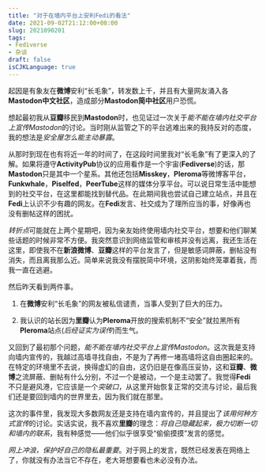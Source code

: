 ```yaml
---
title: "对于在墙内平台上安利Fedi的看法"
date: 2021-09-02T21:12:00+08:00
slug: 2021090201
tags: 
- Fediverse
- 杂谈
draft: false
isCJKLanguage: true
---
```

起因是有象友在**微博**安利“长毛象”，转发数上千，并且有大量网友涌入各**Mastodon中文社区**，造成部分**Mastodon简中社区**用户恐慌。

想起最初我从**豆瓣**移民到**Mastodon**时，也见证过一次关于*能不能在墙内社交平台上宣传Mastodon*的讨论。当时刚从监管之下的平台逃难出来的我持反对的态度，我的想法是*安全屋怎么能主动暴露*。

从那时到现在也有将近一年的时间了，在这段时间里我对“长毛象”有了更深入的了解。如果将遵守**ActivityPub**协议的应用看作是一个宇宙(**Fediverse**)的话，那**Mastodon**只是其中一个星系。其他还包括**Misskey**，**Pleroma**等微博客平台，**Funkwhale**，**Piselfed**，**PeerTube**这样的媒体分享平台。可以说日常生活中能想到的社交平台，在这里都能找到替代品。在此期间我也尝试自己建立站点，并且在**Fedi**上认识不少有趣的网友。在**Fedi**发言、社交成为了理所应当的事，好像再也没有删帖这样的困扰。

*转折点*可能就在上两个星期吧，因为亲友始终使用墙内社交平台，想要和他们聊某些话题的时候非常不方便。我突然意识到网络监管和审核并没有远离，我还生活在这里，即使我不在**新浪微博**、**豆瓣**这样的平台发言了，但是敏感词屏蔽，删帖没有消失，而且离我那么近。简单来说我没有摆脱简中环境，这阴影始终笼罩着我，而我一直在逃避。

然后昨天看到两件事。

1. 在**微博**安利“长毛象”的网友被私信谴责，当事人受到了巨大的压力。

1. 我认识的站长因为**里瓣**认为**Pleroma**开放的搜索机制不“安全”就拉黑所有**Pleroma**站点(*后经证实为误传*)而生气。

又回到了最初那个问题，*能不能在墙内社交平台上宣传Mastodon*。这次我是支持向墙内宣传的，我越过高墙寻找自由，不是为了再修一堵高墙将这自由圈起来的。在特定的环境里不去说，换得虚幻的自由，这仍旧是在像高压妥协，这和**豆瓣**、**微博**之流屏蔽、删帖有什么分别，不过一个是被动，一个是主动罢了。我觉得**Fedi**不只是避风港，它应该是一个*突破口*，从这里开始恢复正常的交流与讨论，最后我们还是要回到墙内的世界里去，因为我们就在那里。

这次的事件里，我发现大多数网友还是支持在墙内宣传的，并且提出了*该用何种方式宣传*的讨论。实话实说，我不喜欢**里瓣**的理念：*将自己隐藏起来，极力切断一切和墙内的联系*，我有种感觉——他们似乎很享受“偷偷摸摸”发言的感觉。

*网上冲浪，保护好自己的隐私最重要*。对于网上的发言，既然已经发表在网络上了，你就没有办法当它不存在，老大哥想要看也未必没有办法。
